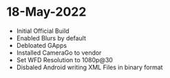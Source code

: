 # 18-May-2022

- Initial Official Build
- Enabled Blurs by default
- Debloated GApps
- Installed CameraGo to vendor
- Set WFD Resolution to 1080p@30
- Disbaled Android writing XML Files in binary format